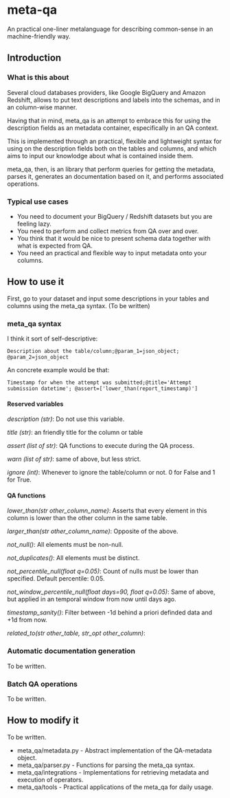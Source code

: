 # meta-qa

An practical one-liner metalanguage for describing common-sense in an
machine-friendly way.

## Introduction

### What is this about

Several cloud databases providers, like Google BigQuery and Amazon Redshift,
allows to put text descriptions and labels into the schemas, and in an
column-wise manner.

Having that in mind, meta_qa is an attempt to embrace this for using the
description fields as an metadata container, especifically in an QA context.

This is implemented through an practical, flexible and lightweight syntax for
using on the description fields both on the tables and columns, and which
aims to input our knowlodge about what is contained inside them.

meta_qa, then, is an library that perform queries for getting the metadata,
parses it, generates an documentation based on it, and performs associated
operations.

### Typical use cases

* You need to document your BigQuery / Redshift datasets but you are feeling
  lazy.
* You need to perform and collect metrics from QA over and over.
* You think that it would be nice to present schema data together with what is
  expected from QA.
* You need an practical and flexible way to input metadata onto your columns.

## How to use it

First, go to your dataset and input some descriptions in your tables and columns
using the meta_qa syntax. (To be written)

### meta_qa syntax

I think it sort of self-descriptive:

``Description about the table/column;@param_1=json_object;
@param_2=json_object``

An concrete example would be that:

``Timestamp for when the attempt was submitted;@title='Attempt submission datetime';
@assert=['lower_than(report_timestamp)']``

#### Reserved variables

*description (str)*: Do not use this variable.

*title (str)*: an friendly title for the column or table

*assert (list of str)*: QA functions to execute during the QA process.

*warn (list of str)*: same of above, but less strict.

*ignore (int)*: Whenever to ignore the table/column or not. 0 for False and 1 for True.

#### QA functions

*lower_than(str other_column_name)*: Asserts that every element in this column is lower than the other column in the same table.

*larger_than(str other_column_name)*:  Opposite of the above.

*not_null()*: All elements must be non-null.

*not_duplicates()*: All elements must be distinct.

*not_percentile_null(float q=0.05)*: Count of nulls must be lower than specified. Default percentile: 0.05.

*not_window_percentile_null(float days=90, float q=0.05)*: Same of above, but applied in an temporal window from now until days ago.

*timestamp_sanity()*: Filter between -1d behind a priori definded data and +1d from now.

*related_to(str other_table, str_opt other_column)*:


### Automatic documentation generation

To be written.

### Batch QA operations

To be written.

## How to modify it

To be written.

* meta_qa/metadata.py - Abstract implementation of the QA-metadata object.
* meta_qa/parser.py - Functions for parsing the meta_qa syntax.
* meta_qa/integrations - Implementations for retrieving metadata and execution
  of operators.
* meta_qa/tools - Practical applications of the meta_qa for daily usage.
